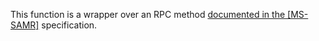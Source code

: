 This function is a wrapper over an RPC method [documented in the [MS-SAMR]](https://learn.microsoft.com/en-us/openspecs/windows_protocols/ms-samr/664ed55f-198a-4775-b9d4-398131dba577) specification.
